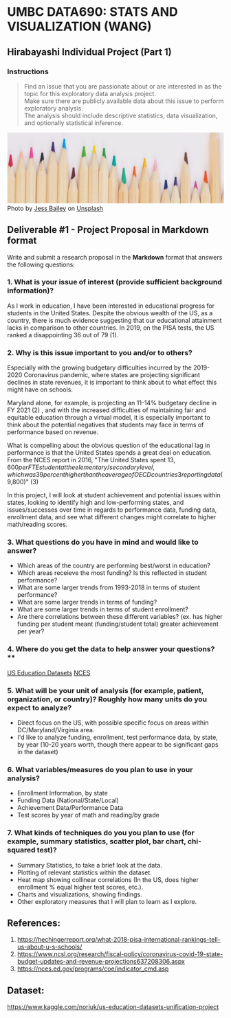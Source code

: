 # UMBC DATA690: STATS AND VISUALIZATION (WANG)
## Hirabayashi Individual Project  (Part 1)

### Instructions
> Find an issue that you are passionate about or are interested in as the topic for this exploratory data analysis project.  
> Make sure there are publicly available data about this issue to perform exploratory analysis.  
> The analysis should include descriptive statistics, data visualization, and optionally statistical inference.  

![Picture of Pencils](pencils_small.jpg "Pencils")
<span>Photo by <a href="https://unsplash.com/@jessbaileydesigns?utm_source=unsplash&amp;utm_medium=referral&amp;utm_content=creditCopyText">Jess Bailey</a> on <a href="https://unsplash.com/s/photos/pencil?utm_source=unsplash&amp;utm_medium=referral&amp;utm_content=creditCopyText">Unsplash</a></span>

## Deliverable #1 - Project Proposal in Markdown format
Write and submit a research proposal in the **Markdown** format that answers the following questions:

### 1. What is your issue of interest (provide sufficient background information)?
As I work in education, I have been interested in educational progress for students in the United States. Despite the obvious wealth of the US, as a country, there is much evidence suggesting that our educational attainment lacks in comparison to other countries. In 2019, on the PISA tests, the US ranked a disappointing 36 out of 79 (1).  

### 2. Why is this issue important to you and/or to others?  
Especially with the growing budgetary difficulties incurred by the 2019-2020 Coronavirus pandemic, where states are projecting significant declines in state revenues, it is
important to think about to what effect this might have on schools.   

Maryland alone, for example, is projecting an 11-14% budgetary decline in FY 2021 (2) , and with the increased difficulties of maintaining fair and equitable education through a
virtual model, it is especially important to think about the potential negatives that students may face in terms of performance based on revenue.    

What is compelling about the obvious question of the educational lag in performance is that the United States spends a great deal on education. From the NCES report in 2016, "The United States spent $13,600 per FTE student at the elementary/secondary level, which was 39 percent higher than the average of OECD countries3 reporting data ($9,800)" (3) 
  
In this project, I will look at student achievement and potential issues within states, looking to identify high and low-performing states, and issues/successes over time in
regards to performance data, funding data, enrollment data, and see what different changes might correlate to higher math/reading scores.   

### 3. What questions do you have in mind and would like to answer? 
- Which areas of the country are performing best/worst in education?
- Which areas receieve the most funding? Is this reflected in student performance?
- What are some larger trends from 1993-2018 in terms of student performance?
- What are some larger trends in terms of funding?
- What are some larger trends in terms of student enrollment?
- Are there correlations between these different variables? (ex. has higher funding per student meant (funding/student total) greater achievement per year?

### 4. Where do you get the data to help answer your questions?**  
[US Education Datasets](https://www.kaggle.com/noriuk/us-education-datasets-unification-project)
[NCES](https://nces.ed.gov/datalab/TablesLibrary)

### 5. What will be your unit of analysis (for example, patient, organization, or country)? Roughly how many units do you expect to analyze? 
- Direct focus on the US, with possible specific focus on areas within DC/Maryland/Virginia area. 
- I'd like to analyze funding, enrollment, test performance data, by state, by year (10-20 years worth, though there appear to be significant gaps in the dataset) 

### 6. What variables/measures do you plan to use in your analysis?
- Enrollment Information, by state
- Funding Data (National/State/Local)
- Achievement Data/Performance Data
- Test scores by year of math and reading/by grade

### 7. What kinds of techniques do you you plan to use (for example, summary statistics, scatter plot, bar chart, chi-squared test)?  
- Summary Statistics, to take a brief look at the data.
- Plotting of relevant statistics within the dataset.
- Heat map showing collinear correlations (In the US, does higher enrollment % equal higher test scores, etc.).
- Charts and visualizations, showing findings.
- Other exploratory measures that I will plan to learn as I explore.

## References:
1. https://hechingerreport.org/what-2018-pisa-international-rankings-tell-us-about-u-s-schools/  
2. https://www.ncsl.org/research/fiscal-policy/coronavirus-covid-19-state-budget-updates-and-revenue-projections637208306.aspx
3. https://nces.ed.gov/programs/coe/indicator_cmd.asp

## Dataset:
https://www.kaggle.com/noriuk/us-education-datasets-unification-project
